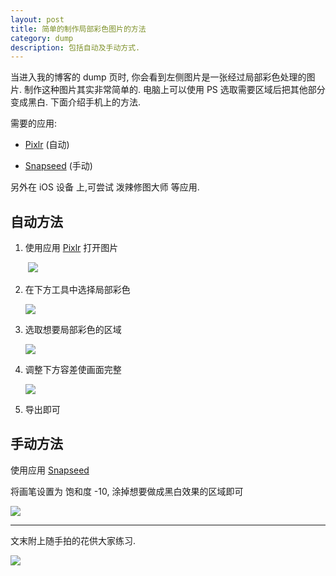 ```yaml
---
layout: post
title: 简单的制作局部彩色图片的方法
category: dump
description: 包括自动及手动方式.
---
```


当进入我的博客的 dump 页时, 你会看到左侧图片是一张经过局部彩色处理的图片. 制作这种图片其实非常简单的. 电脑上可以使用 PS 选取需要区域后把其他部分变成黑白. 下面介绍手机上的方法.

需要的应用:

-  [Pixlr](https://play.google.com/store/apps/details?id=com.pixlr.express) (自动)

- [Snapseed](https://play.google.com/store/apps/details?id=com.niksoftware.snapseed) (手动)

另外在 iOS 设备 上,可尝试 泼辣修图大师 等应用.



## 自动方法

1. 使用应用 [Pixlr](https://play.google.com/store/apps/details?id=com.pixlr.express) 打开图片

   <img src=""/>

   <img src="https://ws1.sinaimg.cn/large/92c79279ly1ft3ztzpud4j20u01hc4a3.jpg"/>

2. 在下方工具中选择局部彩色

   <img src="https://ws1.sinaimg.cn/large/92c79279ly1ft3zu1c54uj20u01hcjvz.jpg"/>

3. 选取想要局部彩色的区域

   <img src="https://ws1.sinaimg.cn/large/92c79279ly1ft3ztywt3oj20u01hcaj2.jpg"/>

4. 调整下方容差使画面完整

   <img src="https://ws1.sinaimg.cn/large/92c79279ly1ft3zu1d9i9j20u01hck0g.jpg"/>

5. 导出即可

   

## 手动方法

使用应用 [Snapseed](https://play.google.com/store/apps/details?id=com.niksoftware.snapseed)

将画笔设置为 饱和度 -10, 涂掉想要做成黑白效果的区域即可

<img src="https://ws1.sinaimg.cn/large/92c79279ly1ft417n0ptmj20u01hctfr.jpg"/>

------

文末附上随手拍的花供大家练习.

<img src="https://ws1.sinaimg.cn/large/92c79279ly1ft41h2kcg6j22bc334u0y.jpg"/>